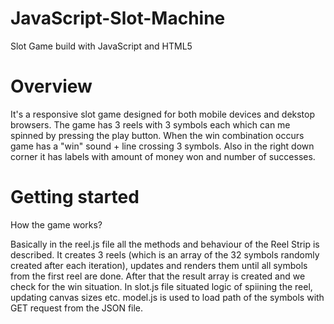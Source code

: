 # JavaScript-Slot-Machine
Slot Game build with JavaScript and HTML5

# Overview

It's a responsive slot game designed for both mobile devices and dekstop browsers. The game has 3 reels with 3 symbols each which can me spinned by pressing the play button. When the win combination occurs game has a "win" sound + line crossing 3 symbols. Also in the right down corner it has labels with amount of money won and number of successes.

# Getting started

How the game works?

  Basically in the reel.js file all the methods and behaviour of the Reel Strip is described. It creates 3 reels (which is an array of the 32 symbols randomly created after each iteration), updates and renders them until all symbols from the first reel are done. After that the result array is created and we check for the win situation.
  In slot.js file situated logic of spiining the reel, updating canvas sizes etc.
  model.js is used to load path of the symbols with GET request from the JSON file.
